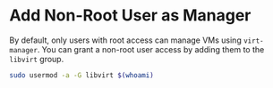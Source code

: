 # Add Non-Root User as Manager

By default, only users with root access can manage VMs using `virt-manager`. You can grant a non-root user access by adding them to the `libvirt` group.

```bash
sudo usermod -a -G libvirt $(whoami)
```
